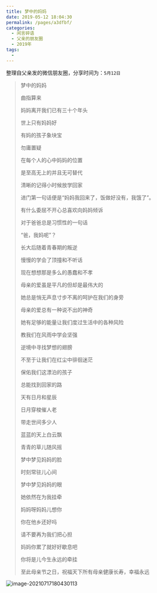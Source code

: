 ```yaml
---
title: 梦中的妈妈
date: 2019-05-12 18:04:30
permalink: /pages/a3dfbf/
categories:
  - 闲言碎语
  - 父亲的朋友圈
  - 2019年
tags:
  - 
---
```

整理自父亲发的微信朋友圈，分享时间为：`5月12日`



> 梦中的妈妈
>
> 
>
> 曲指算来
>
> 妈妈离开我们已有三十个年头
>
> 世上只有妈妈好
>
> 有妈的孩子象块宝
>
> 勿庸置疑
>
> 在每个人的心中妈妈的位置
>
> 是至高无上的并且无可替代
>
> 清晰的记得小时候放学回家
>
> 进门第一句话便是“妈妈我回来了，饭做好没有，我饿了”。
>
> 有什么委屈不开心总喜欢向妈妈倾诉
>
> 对于爸爸总是习惯性的一句话
>
> “爸，我妈呢”？
>
> 长大后随着青春期的叛逆
>
> 慢慢的学会了顶撞和不听话
>
> 现在想想那是多么的愚蠢和不孝
>
> 
>
> 
>
> 母亲的爱虽是平凡的但却是最伟大的
>
> 她总是悄无声息寸步不离的呵护在我们的身旁
>
> 母亲的爱总有一种说不出的神奇
>
> 她有足够的能量让我们度过生活中的各种风险
>
> 教我们在风雨中学会坚强
>
> 逆境中寻找梦想的翅膀
>
> 不至于让我们在红尘中徘徊迷茫
>
> 保佑我们这漂泊的孩子
>
> 总能找到回家的路
>
> 
>
> 
>
> 天有日月和星辰
>
> 日月穿梭催人老
>
> 带走世间多少人
>
> 蓝蓝的天上白云飘
>
> 青青的草儿随风摇
>
> 梦中梦见妈妈的脸
>
> 时刻常驻儿心间
>
> 梦中梦见妈妈的眼
>
> 她依然在为我挂牵
>
> 妈妈呀妈妈儿想你
>
> 你在他乡还好吗
>
> 请不要再为我们把心担
>
> 妈妈你累了就好好歇息吧
>
> 你将是儿今生永远的牵挂
>
> 
>
> 
>
> 至此母亲节之日，祝福天下所有母亲健康长寿，幸福永远

![image-20210717180430113](http://t.eryajf.net/imgs/2021/09/474346c8183d4433.jpg)